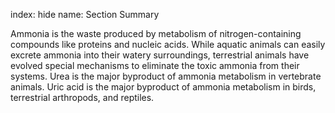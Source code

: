 index: hide
name: Section Summary

Ammonia is the waste produced by metabolism of nitrogen-containing compounds like proteins and nucleic acids. While aquatic animals can easily excrete ammonia into their watery surroundings, terrestrial animals have evolved special mechanisms to eliminate the toxic ammonia from their systems. Urea is the major byproduct of ammonia metabolism in vertebrate animals. Uric acid is the major byproduct of ammonia metabolism in birds, terrestrial arthropods, and reptiles.
